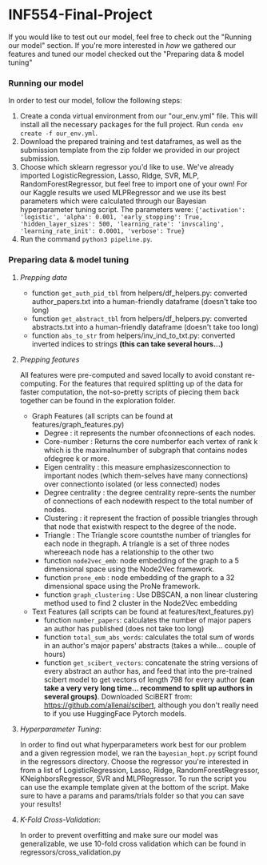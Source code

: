 # INF554-Final-Project

If you would like to test out our model, feel free to check out the "Running our model" section. If you're more interested in *how* we gathered our features and tuned our model checked out the "Preparing data & model tuning" 

### **Running our model**

In order to test our model, follow the following steps:
1.  Create a conda virtual environment from our "our_env.yml" file. This will install all the necessary packages for the full project. Run `conda env create -f our_env.yml`.
2. Download the prepared training and test dataframes, as well as the submission template from the zip folder we provided in our project submission. 
3. Choose which sklearn regressor you'd like to use. We've already imported LogisticRegression, Lasso, Ridge, SVR, MLP, RandomForestRegressor, but feel free to import one of your own!
For our Kaggle results we used MLPRegressor and we use its best parameters which were calculated through our Bayesian hyperparameter tuning script. The parameters were:
`{'activation': 'logistic',
 'alpha': 0.001,
 'early_stopping': True,
 'hidden_layer_sizes': 500,
 'learning_rate': 'invscaling',
 'learning_rate_init': 0.0001,
 'verbose': True}`
 4. Run the command `python3 pipeline.py`.

### **Preparing data & model tuning**


1. *Prepping data*
    * function `get_auth_pid_tbl` from  helpers/df_helpers.py: converted author_papers.txt into a human-friendly dataframe (doesn't take too long)
    * function `get_abstract_tbl` from  helpers/df_helpers.py: converted abstracts.txt into a human-friendly dataframe (doesn't take too long)
    * function `abs_to_str` from helpers/inv_ind_to_txt.py: converted inverted indices to strings **(this can take several hours...)**
2. *Prepping features* 

    All features were pre-computed and saved locally to avoid constant re-computing. For the features that required splitting up of the data for faster computation, the not-so-pretty scripts of piecing them back together can be found in the exploration folder. 
    
    * Graph Features (all scripts can be found at features/graph_features.py)
        * Degree :  it  represents  the  number  ofconnections of each nodes.
        * Core-number : Returns the core numberfor each vertex of rank k which is the maximalnumber  of  subgraph  that  contains  nodes  ofdegree k or more.
        * Eigen centrality : this  measure  emphasizesconnection  to  important  nodes  (which  them-selves have many connections) over connectionto isolated (or less connected) nodes
        * Degree centrality : the degree centrality repre-sents the number of connections of each nodewith respect to the total number of nodes.
        * Clustering :  it represent the fraction of possible  triangles  through  that  node  that  existwith respect to the degree of the node.
        * Triangle :  The  Triangle  score  countsthe  number  of  triangles  for  each  node  in  thegraph. A triangle is a set of three nodes whereeach node has a relationship to the other two
        * function `node2vec_emb`: node embedding of the graph to a 5 dimensional space using the Node2Vec framework. 
        * function `prone_emb` : node embedding of the graph to a 32 dimensional space using the ProNe framework. 
        * function `graph_clustering` : Use DBSCAN, a non linear clustering method used to find 2 cluster in the Node2Vec embedding
    * Text Features (all scripts can be found at features/text_features.py)
        * function `number_papers`: calculates the number of major papers an author has published (does not take too long)
        * function `total_sum_abs_words`: calculates the total sum of words in an author's major papers' abstracts (takes a while... couple of hours)
        * function `get_scibert_vectors`: concatenate the string versions of every abstract an author has, and feed that into the pre-trained scibert model to get vectors of length 798 for every author **(can take a very very long time... recommend to split up authors in several groups)**. Downloaded SciBERT from: https://github.com/allenai/scibert, although you don't really need to if you use HuggingFace Pytorch models.
3. *Hyperparameter Tuning*:

    In order to find out what hyperparameters work best for our problem and a given regression model, we ran the `bayesian_hopt.py` script found in the regressors directory. Choose the regressor you're interested in from a list of LogisticRegression, Lasso, Ridge, RandomForestRegressor, KNeighborsRegressor, SVR and MLPRegressor. To run the script you can use the example template given at the bottom of the script. Make sure to have a params and params/trials folder so that you can save your results!

4. *K-Fold Cross-Validation*:

    In order to prevent overfitting and make sure our model was generalizable, we use 10-fold cross validation which can be found in regressors/cross_validation.py

    
